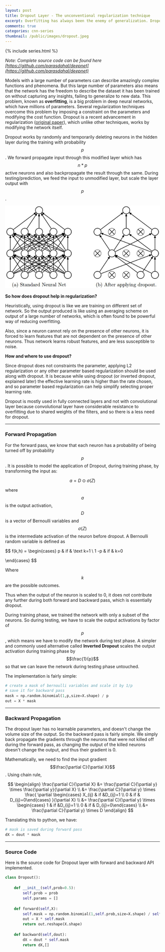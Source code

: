 ```yaml
---
layout: post
title: Dropout Layer - The unconventional regularization technique
excerpt: Overfitting has always been the enemy of generalization. Dropout is very simple and yet very effective way to regularize networks by reducing coadaptation between the neurons. More discussion and implementation follows.
comments: true
categories: cnn-series
thumbnail: /public/images/dropout.jpeg
---
```

{% include series.html %}

*Note: Complete source code can be found here [https://github.com/parasdahal/deepnet](https://github.com/parasdahal/deepnet)*

Models with a large number of parameters can describe amazingly complex functions and phenomena. But this large number of parameters also means that the network has the freedom to describe the dataset it has been trained on without capturing any insights, failing to generalize to new data. This problem, known as **overfitting**, is a big problem in deep neural networks, which have millions of parameters. Several regularization techniques overcome this problem by imposing a constraint on the parameters and modifying the cost function. Dropout is a recent advancement in regularization ([original paper](https://www.cs.toronto.edu/~hinton/absps/JMLRdropout.pdf)), which unlike other techniques, works by modifying the network itself.

Dropout works by randomly and temporarily deleting neurons in the hidden layer during the training with probability $$p$$. We forward propagate input through this modified layer which has $$n*p$$ active neurons and also backpropagate the result through the same.  During testing/prediction, we feed the input to unmodified layer, but scale the layer output with $$p$$.

![Dropout](/public/images/dropout.jpeg)

**So how does dropout help in regularization?**

Heuristically, using dropout is like we are training on different set of network. So the output produced is like using an averaging scheme on output of a large number of networks, which is often found to be powerful way of reducing overfitting.

Also, since a neuron cannot rely on the presence of other neurons, it is forced to learn features that are not dependent on the presence of other neurons. Thus network learns robust features, and are less susceptible to noise.

**How and where to use dropout?**

Since dropout does not constraints the parameter, applying L2 regularization or any other parameter based regularization should be used along with dropout. It is because while using dropout (or inverted dropout, explained later) the effective learning rate is higher than the rate chosen, and so parameter based regularization can help simplify selecting proper learning rate. 

Dropout is mostly used in fully connected layers and not with convolutional layer because convolutional layer have considerable resistance to overfitting due to shared weights of the filters, and so there is a less need for dropout.

---

### Forward Propagation

For the forward pass, we know that each neuron has a probability of being turned off by probability $$p$$. It is possible to model the application of Dropout, during training phase, by transforming the input as:



$$
a = D \odot \sigma(Z)
$$


where $$a$$ is the output activation, $$D$$ is a vector of Bernoulli variables and $$\sigma(Z)$$ is the intermediate activation of the neuron before dropout. A Bernoulli random variable is defined as


$$
f(k,h) = \begin{cases} p  & if & \text k=1 \\
1 -p & if & k=0

\end{cases}
$$


Where $$k$$ are the possible outcomes.

Thus when the output of the neuron is scaled to 0, it does not contribute any further during both forward and backward pass, which is essentially dropout.

During training phase, we trained the network with only a subset of the neurons. So during testing, we have to scale the output activations by factor of $$p$$, which means we have to modify the network during test phase. A simpler and commonly used alternative called **Inverted Dropout** scales the output activation during training phase by $$\frac{1}{p}$$ so that we can leave the network during testing phase untouched.

The implementation is fairly simple:

```python
# create a mask of bernoulli variables and scale it by 1/p
# save it for backward pass
mask = np.random.binomial(1,p,size=X.shape) / p
out = X * mask
```

---

### Backward Propagation

The dropout layer has no learnable parameters, and doesn't change the volume size of the output. So the backward pass is fairly simple. We simply back propagate the gradients through the neurons that were not killed off during the forward pass, as changing the output of the killed neurons doesn't change the output, and thus their gradient is 0. 

Mathematically, we need to find the input gradient $$\frac{\partial C}{\partial X}$$ . Using chain rule,


$$
\begin{align}
\frac{\partial C}{\partial X} &= \frac{\partial C}{\partial y} \times \frac{\partial y}{\partial X} \\
&= \frac{\partial C}{\partial y} \times \frac{ \partial \begin{cases} X_{ij} & if &D_{ij}=1 \\ 0 & if & D_{ij}=0\end{cases}  }{\partial X} \\
&= \frac{\partial C}{\partial y} \times \begin{cases} 1 & if &D_{ij}=1 \\ 0 & if & D_{ij}=0\end{cases}  \\
&= \frac{\partial C}{\partial y} \times D
\end{align}
$$


Translating this to python, we have:

```python
# mask is saved during forward pass
dX = dout * mask
```

---

### Source Code

Here is the source code for Dropout layer with forward and backward API implemented.

```python
class Dropout():

    def __init__(self,prob=0.5):
        self.prob = prob
        self.params = []

    def forward(self,X):
        self.mask = np.random.binomial(1,self.prob,size=X.shape) / self.prob
        out = X * self.mask
        return out.reshape(X.shape)
    
    def backward(self,dout):
        dX = dout * self.mask
        return dX,[]
```